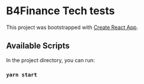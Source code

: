 # B4Finance Tech tests

This project was bootstrapped with [Create React App](https://github.com/facebook/create-react-app).

## Available Scripts

In the project directory, you can run:

### `yarn start`
